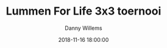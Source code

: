 ---
layout: album
title: Lummen For Life 3x3 toernooi
description: Lummen For Life 3x3, 16 November 2018.
date: 2018-11-16 18:00:00
cover: /albums/2018-11-16-Lummen-for-Life/thumbnails/DSC_0059.jpg
author: Danny Willems
archived: true
pagination: 
  enabled: true
  images: true
  imageLayout: image
  itemsPerPage: 128
---